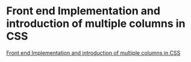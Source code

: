 # Front end Implementation and introduction of multiple columns in CSS
[Front end Implementation and introduction of multiple columns in CSS](https://aiwithcloud.com/2022/09/15/front_end_implementation_and_introduction_of_multiple_columns_in_css/)